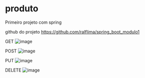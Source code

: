 # produto
Primeiro projeto com spring

github do projeto
https://github.com/ralflima/spring_boot_modulo1

GET
![image](https://github.com/Itawxz/produto/assets/99768349/0fcde85c-53de-448a-b9b0-b2201669a1f5)

POST
![image](https://github.com/Itawxz/produto/assets/99768349/ea8bbef3-2170-44e3-9a79-0a237cb5bee4)

PUT
![image](https://github.com/Itawxz/produto/assets/99768349/72c5b810-89fa-46a0-8ce1-8807c540a62b)

DELETE
![image](https://github.com/Itawxz/produto/assets/99768349/c77f591c-1fe7-46a0-b8db-8c0e96cca476)
